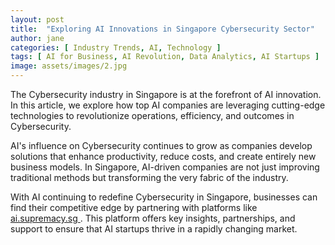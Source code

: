 ```yaml
---
layout: post
title:  "Exploring AI Innovations in Singapore Cybersecurity Sector"
author: jane
categories: [ Industry Trends, AI, Technology ]
tags: [ AI for Business, AI Revolution, Data Analytics, AI Startups ]
image: assets/images/2.jpg
---
```


The Cybersecurity industry in Singapore is at the forefront of AI innovation. In this article, we explore how top AI companies are leveraging cutting-edge technologies to revolutionize operations, efficiency, and outcomes in Cybersecurity.

AI's influence on Cybersecurity continues to grow as companies develop solutions that enhance productivity, reduce costs, and create entirely new business models. In Singapore, AI-driven companies are not just improving traditional methods but transforming the very fabric of the industry.

With AI continuing to redefine Cybersecurity in Singapore, businesses can find their competitive edge by partnering with platforms like <a href="https://ai.supremacy.sg" target="_blank"> ai.supremacy.sg </a>. This platform offers key insights, partnerships, and support to ensure that AI startups thrive in a rapidly changing market.
